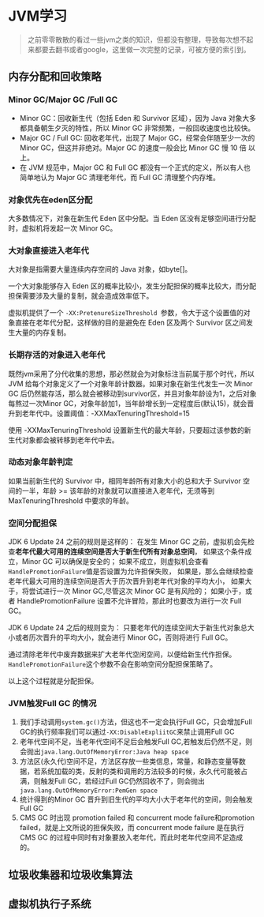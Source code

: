 # JVM学习

>之前零零散散的看过一些jvm之类的知识，但都没有整理，导致每次想不起来都要去翻书或者google，这里做一次完整的记录，可被方便的索引到。

## 内存分配和回收策略

### Minor GC/Major GC /Full GC

+ Minor GC：回收新生代（包括 Eden 和 Survivor 区域），因为 Java 对象大多都具备朝生夕灭的特性，所以 Minor GC 非常频繁，一般回收速度也比较快。
+ Major GC / Full GC: 回收老年代，出现了 Major GC，经常会伴随至少一次的 Minor GC，但这并非绝对。Major GC 的速度一般会比 Minor GC 慢 10 倍 以上。
+ 在 JVM 规范中，Major GC 和 Full GC 都没有一个正式的定义，所以有人也简单地认为 Major GC 清理老年代，而 Full GC 清理整个内存堆。

### 对象优先在eden区分配

大多数情况下，对象在新生代 Eden 区中分配。当 Eden 区没有足够空间进行分配时，虚拟机将发起一次 Minor GC。

### 大对象直接进入老年代

大对象是指需要大量连续内存空间的 Java 对象，如byte[]。

一个大对象能够存入 Eden 区的概率比较小，发生分配担保的概率比较大，而分配担保需要涉及大量的复制，就会造成效率低下。

虚拟机提供了一个 `-XX:PretenureSizeThreshold `参数，令大于这个设置值的对象直接在老年代分配，这样做的目的是避免在 Eden 区及两个 Survivor 区之间发生大量的内存复制。

### 长期存活的对象进入老年代

既然jvm采用了分代收集的思想，那必然就会为对象标注当前属于那个时代，所以JVM 给每个对象定义了一个对象年龄计数器。如果对象在新生代发生一次 Minor GC 后仍然能存活，那么就会被移动到survivor区，并且对象年龄设为1，之后对象每熬过一次Minor GC，对象年龄加1，当年龄增长到一定程度后(默认15)，就会晋升到老年代中。设置阈值：-XXMaxTenuringThreshold=15

使用 -XXMaxTenuringThreshold 设置新生代的最大年龄，只要超过该参数的新生代对象都会被转移到老年代中去。

### 动态对象年龄判定

如果当前新生代的 Survivor 中，相同年龄所有对象大小的总和大于 Survivor 空间的一半，年龄 >= 该年龄的对象就可以直接进入老年代，无须等到 MaxTenuringThreshold 中要求的年龄。

### 空间分配担保

JDK 6 Update 24 之前的规则是这样的：
在发生 Minor GC 之前，虚拟机会先检查**老年代最大可用的连续空间是否大于新生代所有对象总空间**， 如果这个条件成立，Minor GC 可以确保是安全的； 如果不成立，则虚拟机会查看`HandlePromotionFailure`值是否设置为允许担保失败， 如果是，那么会继续检查老年代最大可用的连续空间是否大于历次晋升到老年代对象的平均大小， 如果大于，将尝试进行一次 Minor GC,尽管这次 Minor GC 是有风险的； 如果小于，或者 HandlePromotionFailure 设置不允许冒险，那此时也要改为进行一次 Full GC。

JDK 6 Update 24 之后的规则变为：
只要老年代的连续空间大于新生代对象总大小或者历次晋升的平均大小，就会进行 Minor GC，否则将进行 Full GC。

通过清除老年代中废弃数据来扩大老年代空闲空间，以便给新生代作担保。`HandlePromotionFailure`这个参数不会在影响空间分配担保策略了。

以上这个过程就是分配担保。

### JVM触发Full GC 的情况

1. 我们手动调用`system.gc()`方法，但这也不一定会执行Full GC，只会增加Full GC的执行频率我们可以通过`-XX:DisableExpliitGC`来禁止调用Full GC
2. 老年代空间不足，当老年代空间不足后会触发Full GC,若触发后仍然不足，则会抛出`java.lang.OutOfMemoryError:Java heap space`
3. 方法区(永久代)空间不足，方法区存放一些类信息，常量，和静态变量等数据，若系统加载的类，反射的类和调用的方法较多的时候，永久代可能被占满，则触发Full GC，若经过Full GC仍然回收不了，则会抛出 `java.lang.OutOfMemoryError:PemGen space`
4. 统计得到的Minor GC 晋升到旧生代的平均大小大于老年代的空间，则会触发Full GC
5. CMS GC 时出现 promotion failed 和 concurrent mode failure和promotion failed，就是上文所说的担保失败，而 concurrent mode failure 是在执行 CMS GC 的过程中同时有对象要放入老年代，而此时老年代空间不足造成的。



## 垃圾收集器和垃圾收集算法





## 虚拟机执行子系统

